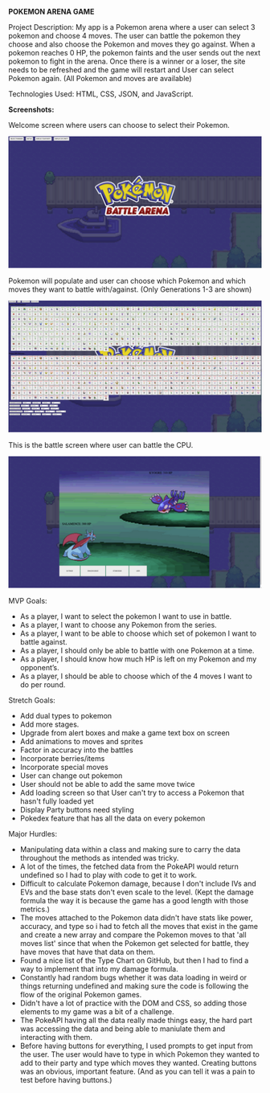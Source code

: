 <b>POKEMON ARENA GAME </b>


Project Description:
My app is a Pokemon arena where a user can select 3 pokemon and choose 4 moves. The user can battle the pokemon they choose and also choose the Pokemon and moves they go against. When a pokemon reaches 0 HP, the pokemon faints and the user sends out the next pokemon to fight in the arena. Once there is a winner or a loser, the site needs to be refreshed and the game will restart and User can select Pokemon again. (All Pokemon and moves are available)


Technologies Used:
HTML, CSS, JSON, and JavaScript.


<b>Screenshots:</b>

Welcome screen where users can choose to select their Pokemon.

![alt text](assets/welcomeScreen.png)

Pokemon will populate and user can choose which Pokemon and which moves they want to battle with/against. (Only Generations 1-3 are shown)

![alt text](assets/selectScreen.png)

This is the battle screen where user can battle the CPU.

![alt text](assets/battleScreen.png)



MVP Goals:

- As a player, I want to select the pokemon I want to use in battle.
- As a player, I want to choose any Pokemon from the series.
- As a player, I want to be able to choose which set of pokemon I want to battle against.
- As a player, I should only be able to battle with one Pokemon at a time. 
- As a player, I should know how much HP is left on my Pokemon and my opponent’s.
- As a player, I should be able to choose which of the 4 moves I want to do per round.


Stretch Goals:

- Add dual types to pokemon
- Add more stages.
- Upgrade from alert boxes and make a game text box on screen
- Add animations to moves and sprites
- Factor in accuracy into the battles
- Incorporate berries/items
- Incorporate special moves
- User can change out pokemon
- User should not be able to add the same move twice
- Add loading screen so that User can't try to access a Pokemon that hasn't fully loaded yet
- Display Party buttons need styling
- Pokedex feature that has all the data on every pokemon


Major Hurdles:

- Manipulating data within a class and making sure to carry the data throughout the methods as intended was tricky.
- A lot of the times, the fetched data from the PokeAPI would return undefined so I had to play with code to get it to work.
- Difficult to calculate Pokemon damage, because I don't include IVs and EVs and the base stats don't even scale to the level. (Kept the damage formula the way it is because the game has a good length with those metrics.)
- The moves attached to the Pokemon data didn't have stats like power, accuracy, and type so i had to fetch all the moves that exist in the game and create a new array and compare the Pokemon moves to that 'all moves list' since that when the Pokemon get selected for battle, they have moves that have that data on them.
- Found a nice list of the Type Chart on GitHub, but then I had to find a way to implement that into my damage formula.
- Constantly had random bugs whether it was data loading in weird or things returning undefined and making sure the code is following the flow of the original Pokemon games.
- Didn't have a lot of practice with the DOM and CSS, so adding those elements to my game was a bit of a challenge.
- The PokeAPI having all the data really made things easy, the hard part was accessing the data and being able to maniulate them and interacting with them.
- Before having buttons for everything, I used prompts to get input from the user. The user would have to type in which Pokemon they wanted to add to their party and type which moves they wanted. Creating buttons was an obvious, important feature. (And as you can tell it was a pain to test before having buttons.)